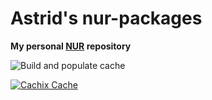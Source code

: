 # Astrid's nur-packages

**My personal [NUR](https://github.com/nix-community/NUR) repository**

![Build and populate cache](https://github.com/astralbijection/nur-packages/workflows/Build%20and%20populate%20cache/badge.svg)

[![Cachix Cache](https://img.shields.io/badge/cachix-astralbijection-blue.svg)](https://<YOUR_CACHIX_CACHE_NAME>.cachix.org)
